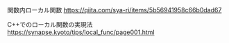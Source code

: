 
関数内ローカル関数
https://qiita.com/sya-ri/items/5b56941958c66b0dad67

C++でのローカル関数の実現法
https://synapse.kyoto/tips/local_func/page001.html
